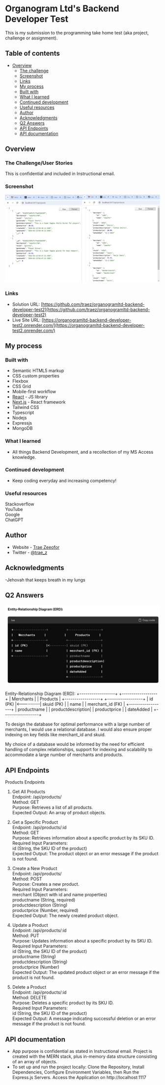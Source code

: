 # Organogram Ltd's Backend Developer Test

This is my submission to the programming take home test (aka project, challenge or assignment). 

## Table of contents

- [Overview](#overview)
  - [The challenge](#the-challenge)
  - [Screenshot](#screenshot)
  - [Links](#links)
  - [My process](#my-process)
  - [Built with](#built-with)
  - [What I learned](#what-i-learned)
  - [Continued development](#continued-development)
  - [Useful resources](#useful-resources)
  - [Author](#author)
  - [Acknowledgments](#acknowledgments)
  - [Q2 Answers](#q2-answers)
  - [API Endpoints](#api-endpoints)
  - [API documentation](#api-documentation)

## Overview

### The Challenge/User Stories

This is confidential and included in Instructional email. 

### Screenshot

![](screenshot-desktop.png)

### Links

- Solution URL: [https://github.com/traez/organogramltd-backend-developer-test2](https://github.com/traez/organogramltd-backend-developer-test2)
- Live Site URL: [https://organogramltd-backend-developer-test2.onrender.com/](https://organogramltd-backend-developer-test2.onrender.com/)

## My process

### Built with

- Semantic HTML5 markup 
- CSS custom properties 
- Flexbox 
- CSS Grid 
- Mobile-first workflow 
- [React](https://reactjs.org/) - JS library 
- [Next.js](https://nextjs.org/) - React framework  
- Tailwind CSS  
- Typescript 
- Nodejs
- Expressjs
- MongoDB

### What I learned

- All things Backend Development, and a recollection of my MS Access knowledge. 

### Continued development

- Keep coding everyday and increasing competency!

### Useful resources

Stackoverflow  
YouTube  
Google  
ChatGPT

## Author

- Website - [Trae Zeeofor](https://github.com/traez)
- Twitter - [@trae_z](https://twitter.com/trae_z)

## Acknowledgments
 
-Jehovah that keeps breath in my lungs 

## Q2 Answers

![](entity-relationship-diagram.PNG)

Entity-Relationship Diagram (ERD): 
+------------------+          +------------------+
|   Merchants     |          |     Products     |
+------------------+          +------------------+
| id (PK)          |<---------| skuid (PK)       |
| name             |          | merchant_id (FK) |
+------------------+          | productname      |
                              | productdescription|
                              | productprice     |
                              | dateAdded        |
                              +------------------+

To design the database for optimal performance with a large number of merchants, I would use a relational database. I would also ensure proper indexing on key fields like merchant_id and skuid.

My choice of a database would be informed by the need for efficient handling of complex relationships, support for indexing and scalability to accommodate a large number of merchants and products.

## API Endpoints
Products Endpoints  

1. Get All Products  
Endpoint: /api/products/  
Method: GET  
Purpose: Retrieves a list of all products.  
Expected Output: An array of product objects.  

2. Get a Specific Product  
Endpoint: /api/products/:id  
Method: GET  
Purpose: Retrieves information about a specific product by its SKU ID.  
Required Input Parameters:  
id (String, the SKU ID of the product)  
Expected Output: The product object or an error message if the product is not found.  

3. Create a New Product  
Endpoint: /api/products/  
Method: POST  
Purpose: Creates a new product.  
Required Input Parameters:  
merchant (Object with id and name properties)  
productname (String, required)  
productdescription (String)  
productprice (Number, required)  
Expected Output: The newly created product object.  

4. Update a Product  
Endpoint: /api/products/:id  
Method: PUT  
Purpose: Updates information about a specific product by its SKU ID.  
Required Input Parameters:  
id (String, the SKU ID of the product)  
productname (String)  
productdescription (String)  
productprice (Number)  
Expected Output: The updated product object or an error message if the product is not found.  

5. Delete a Product  
Endpoint: /api/products/:id  
Method: DELETE  
Purpose: Deletes a specific product by its SKU ID.  
Required Input Parameters:  
id (String, the SKU ID of the product)  
Expected Output: A message indicating successful deletion or an error message if the product is not found.  

## API documentation
- App purpose is confidential as stated in Instructional email. Project is created with the MERN stack, plus in-memory data structure consisting of an array of objects.   
- To set up and run the project locally: Clone the Repository, Install Dependencies, Configure Environment Variables, then Run the Express.js Servers. Access the Application on http://localhost:1117